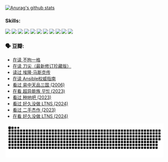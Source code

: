 
[![Anurag's github stats](https://github-readme-stats.vercel.app/api?username=w940853815)](https://github.com/anuraghazra/github-readme-stats)

### Skills:

<code><img height="32" src="https://cdn.jsdelivr.net/npm/simple-icons@v5/icons/python.svg"></code>
<code><img height="32" src="https://cdn.jsdelivr.net/npm/simple-icons@v5/icons/javascript.svg"></code>
<code><img height="32" src="https://cdn.jsdelivr.net/npm/simple-icons@v5/icons/django.svg"></code>
<code><img height="32" src="https://cdn.jsdelivr.net/npm/simple-icons@v5/icons/flask.svg"></code>
<code><img height="32" src="https://cdn.jsdelivr.net/npm/simple-icons@v5/icons/vuetify.svg"></code>
<code><img height="32" src="https://cdn.jsdelivr.net/npm/simple-icons@v5/icons/git.svg"></code>
<code><img height="32" src="https://cdn.jsdelivr.net/npm/simple-icons@v5/icons/docker.svg"></code>
<code><img height="32" src="https://cdn.jsdelivr.net/npm/simple-icons@v5/icons/postgresql.svg"></code>
<code><img height="32" src="https://cdn.jsdelivr.net/npm/simple-icons@v5/icons/elasticsearch.svg"></code>
<code><img height="32" src="https://cdn.jsdelivr.net/npm/simple-icons@v5/icons/macos.svg"></code>
<code><img height="32" src="https://cdn.jsdelivr.net/npm/simple-icons@v5/icons/linux.svg"></code>

### 🗣 豆瓣:

<!-- DOUBAN-ACTIVITIES:START -->
- [在读 不拘一格](https://www.douban.com/people/136069238/status/4541712161/?_i=10908192)
- [在读 刀尖（最新修订珍藏版）](https://www.douban.com/people/136069238/status/4541711339/?_i=10908192)
- [读过 埃隆·马斯克传](https://www.douban.com/people/136069238/status/4541710351/?_i=10908192)
- [在读 Ansible权威指南](https://www.douban.com/people/136069238/status/4539151450/?_i=10908192)
- [看过 易中天品三国‎ (2006)](https://www.douban.com/people/136069238/status/4529910812/?_i=10908192)
- [在看 超异能族 무빙‎ (2023)](https://www.douban.com/people/136069238/status/4527291077/?_i=10908192)
- [看过 种地吧‎ (2023)](https://www.douban.com/people/136069238/status/4527289637/?_i=10908192)
- [看过 好久没做 LTNS‎ (2024)](https://www.douban.com/people/136069238/status/4527289515/?_i=10908192)
- [看过 二手杰作‎ (2023)](https://www.douban.com/people/136069238/status/4522502716/?_i=10908192)
- [在看 好久没做 LTNS‎ (2024)](https://www.douban.com/people/136069238/status/4521969883/?_i=10908192)
<!-- DOUBAN-ACTIVITIES:END -->


![Snake animation](https://raw.githubusercontent.com/w940853815/w940853815/output/github-contribution-grid-snake.svg)

<!--
**w940853815/w940853815** is a ✨ _special_ ✨ repository because its `README.md` (this file) appears on your GitHub profile.

Here are some ideas to get you started:

- 🔭 I’m currently working on ...
- 🌱 I’m currently learning ...
- 👯 I’m looking to collaborate on ...
- 🤔 I’m looking for help with ...
- 💬 Ask me about ...
- 📫 How to reach me: ...
- 😄 Pronouns: ...
- ⚡ Fun fact: ...
-->
